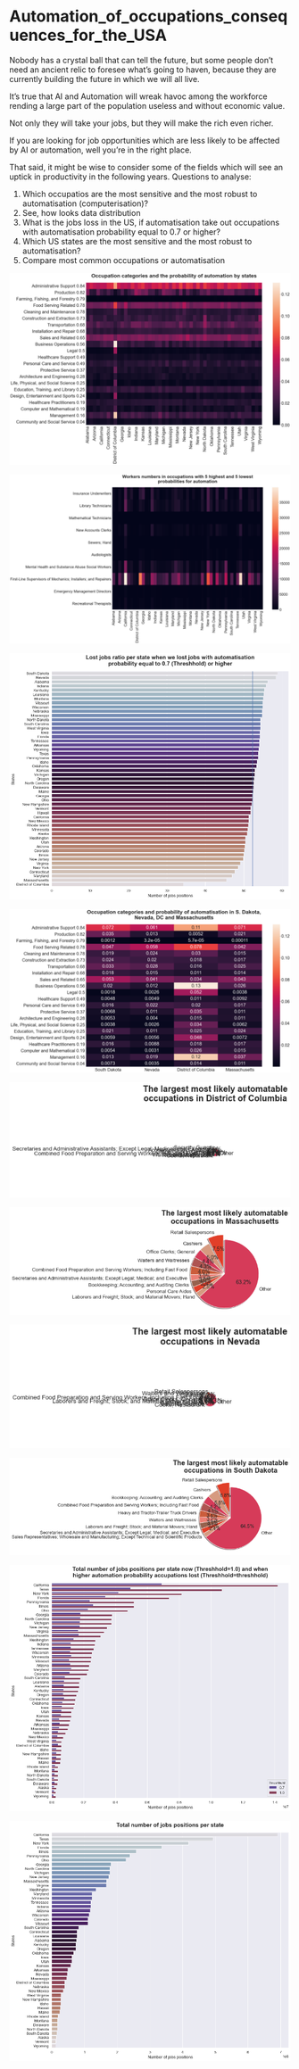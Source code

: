 # Automation_of_occupations_consequences_for_the_USA

Nobody has a crystal ball that can tell the future, but some people don’t need an ancient relic to foresee what’s going to haven, because they are currently building the future in which we will all live.

It’s true that AI and Automation will wreak havoc among the workforce rending a large part of the population useless and without economic value.

Not only they will take your jobs, but they will make the rich even richer.

If you are looking for job opportunities which are less likely to be affected by AI or automation, well you’re in the right place.

That said, it might be wise to consider some of the fields which will see an uptick in productivity in the following years.
Questions to analyse:

1. Which occupatios are the most sensitive and the most robust to automatisation (computerisation)?
2. See, how looks data distribution
3. What is the jobs loss in the US, if automatisation take out occupations with automatisation probability equal to 0.7 or higher?
4. Which US states are the most sensitive and the most robust to automatisation?
5. Compare most common occupations or automatisation

![name3](https://github.com/gadolinis/Automation_of_occupations_consequences_for_the_USA/blob/master/img/general_Occupation%20categories%20and%20the%20probability%20of%20automation%20by%20states.png)

![name10](https://github.com/gadolinis/Automation_of_occupations_consequences_for_the_USA/blob/master/img/general_Workers%20numbers%20in%20occupations%20with%205%20highest%20and%205%20lowest%20probabilities%20for%20automation.png)

![name](https://raw.githubusercontent.com/gadolinis/Automation_of_occupations_consequences_for_the_USA/master/img/general_Lost%20jobs%20ratio%20per%20state%20when%20we%20lost%20jobs%20with%20automatisation%20probability%20equal%20to%200.7%20(Threshhold)%20or%20higher.png)

![name2](https://github.com/gadolinis/Automation_of_occupations_consequences_for_the_USA/blob/master/img/general_Occupation%20categories%20and%20probability%20of%20automatisation%20in%20S.%20Dakota%2C%20Nevada%2C%20DC%20and%20Massachusetts.png)



![name4](https://github.com/gadolinis/Automation_of_occupations_consequences_for_the_USA/blob/master/img/general_The%20largest%20most%20likely%20automatable%20occupations%20in%20District%20of%20Columbia.png)

![name5](https://github.com/gadolinis/Automation_of_occupations_consequences_for_the_USA/blob/master/img/general_The%20largest%20most%20likely%20automatable%20occupations%20in%20Massachusetts.png)

![name6](https://github.com/gadolinis/Automation_of_occupations_consequences_for_the_USA/blob/master/img/general_The%20largest%20most%20likely%20automatable%20occupations%20in%20Nevada.png)

![name7](https://github.com/gadolinis/Automation_of_occupations_consequences_for_the_USA/blob/master/img/general_The%20largest%20most%20likely%20automatable%20occupations%20in%20South%20Dakota.png)

![name8](https://github.com/gadolinis/Automation_of_occupations_consequences_for_the_USA/blob/master/img/general_Total%20number%20of%20jobs%20positions%20per%20state%20now%20(Threshhold%3D1.0)%20and%20when%20higher%20automation%20probability%20accupations%20lost%20(Threshhold%3Dthreshhold).png)

![name9](https://github.com/gadolinis/Automation_of_occupations_consequences_for_the_USA/blob/master/img/general_Total%20number%20of%20jobs%20positions%20per%20state.png)


